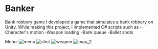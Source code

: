 # Banker
Bank robbery game
I developed a game that simulates a bank robbery on Unity.
While making this project, I implemented C# scripts such as
-Character's motion
-Weapon loading
-Bank queue
-Bullet shots

Menu:
![menu](https://github.com/edent11/Banker/assets/100879888/641196cd-5380-432b-80dc-48dfd717ddc8)
![shot](https://github.com/edent11/Banker/assets/100879888/b84c5626-ace8-4cc0-91c9-e1642dc0a661)
![weapon](https://github.com/edent11/Banker/assets/100879888/3e900863-d1b9-4373-82eb-921121138708)
![map_2](https://github.com/edent11/Banker/assets/100879888/cbd9ecad-72cd-46de-b76e-6951453b0705)
